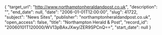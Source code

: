 {
  "target_url": "http://www.northamptonheraldandpost.co.uk", 
  "description": "", 
  "end_date": null, 
  "date": "2006-01-01T12:00:00", 
  "slug": 41722, 
  "subject": "News Sites", 
  "publisher": "northamptonheraldandpost.co.uk", 
  "open_access": false, 
  "title": "Northampton Herald & Post", 
  "record_id": "20060101T120000/WV13pBAxJXwy/ZER9SPCnQ==", 
  "start_date": null
}

